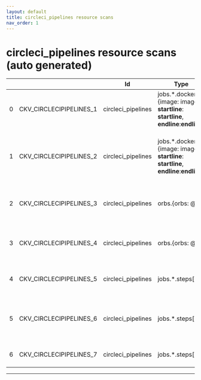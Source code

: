 ```yaml
---
layout: default
title: circleci_pipelines resource scans
nav_order: 1
---
```


# circleci_pipelines resource scans (auto generated)

|    |                         | Id                 | Type                                                                                  | Entity                                                                      | Policy             | IaC                                                         |
|----|-------------------------|--------------------|---------------------------------------------------------------------------------------|-----------------------------------------------------------------------------|--------------------|-------------------------------------------------------------|
|  0 | CKV_CIRCLECIPIPELINES_1 | circleci_pipelines | jobs.*.docker[].{image: image, __startline__: __startline__, __endline__:__endline__} | Ensure the pipeline image uses a non latest version tag                     | circleci_pipelines | https://github.com/bridgecrewio/checkov/tree/master/checkov |
|  1 | CKV_CIRCLECIPIPELINES_2 | circleci_pipelines | jobs.*.docker[].{image: image, __startline__: __startline__, __endline__:__endline__} | Ensure the pipeline image version is referenced via hash not arbitrary tag. | circleci_pipelines | https://github.com/bridgecrewio/checkov/tree/master/checkov |
|  2 | CKV_CIRCLECIPIPELINES_3 | circleci_pipelines | orbs.{orbs: @}                                                                        | Ensure mutable development orbs are not used.                               | circleci_pipelines | https://github.com/bridgecrewio/checkov/tree/master/checkov |
|  3 | CKV_CIRCLECIPIPELINES_4 | circleci_pipelines | orbs.{orbs: @}                                                                        | Ensure unversioned volatile orbs are not used.                              | circleci_pipelines | https://github.com/bridgecrewio/checkov/tree/master/checkov |
|  4 | CKV_CIRCLECIPIPELINES_5 | circleci_pipelines | jobs.*.steps[]                                                                        | Suspicious use of netcat with IP address                                    | circleci_pipelines | https://github.com/bridgecrewio/checkov/tree/master/checkov |
|  5 | CKV_CIRCLECIPIPELINES_6 | circleci_pipelines | jobs.*.steps[]                                                                        | Ensure run commands are not vulnerable to shell injection                   | circleci_pipelines | https://github.com/bridgecrewio/checkov/tree/master/checkov |
|  6 | CKV_CIRCLECIPIPELINES_7 | circleci_pipelines | jobs.*.steps[]                                                                        | Suspicious use of curl in run task                                          | circleci_pipelines | https://github.com/bridgecrewio/checkov/tree/master/checkov |


---


